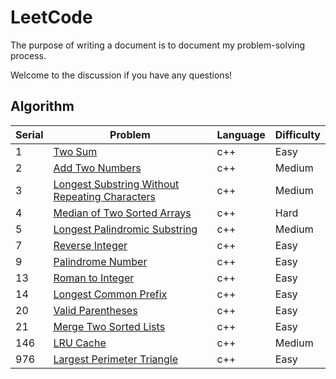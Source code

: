 # LeetCode

The purpose of writing a document is to document my problem-solving process.

Welcome to the discussion if you have any questions!

## Algorithm

|  Serial |  Problem | Language | Difficulty |  
|  ----  | ----  | ---- | ---- | 
| 1 | [Two Sum](https://github.com/vigoroushui/leetcode/tree/master/algorithm/twoSum_1) | c++ | Easy |
| 2 | [Add Two Numbers](https://github.com/vigoroushui/leetcode/tree/master/algorithm/addTwoNumbers_2) | c++ | Medium | 
| 3 | [Longest Substring Without Repeating Characters](https://github.com/vigoroushui/leetcode/tree/master/algorithm/LSWRC_3) | c++ | Medium |
| 4 | [Median of Two Sorted Arrays](https://github.com/vigoroushui/leetcode/tree/master/algorithm/medianOfTwoSortedArrays_4) | c++ | Hard |
| 5 | [Longest Palindromic Substring](https://github.com/vigoroushui/leetcode/tree/master/algorithm/LPS_5) | c++ | Medium |
| 7 | [Reverse Integer](https://github.com/vigoroushui/leetcode/tree/master/algorithm/reverseInteger_7) | c++ | Easy |
| 9 | [Palindrome Number](https://github.com/vigoroushui/leetcode/tree/master/algorithm/palindromeNumber_9) | c++| Easy |
| 13 | [Roman to Integer](https://github.com/vigoroushui/leetcode/tree/master/algorithm/roman2Int_13) | c++ | Easy | 
| 14 | [Longest Common Prefix](https://github.com/vigoroushui/leetcode/tree/master/algorithm/longestCommonPrefix_14) | c++ | Easy |
| 20 | [Valid Parentheses](https://github.com/vigoroushui/leetcode/tree/master/algorithm/validParentheses_20) | c++ | Easy|
| 21 | [Merge Two Sorted Lists](https://github.com/vigoroushui/leetcode/tree/master/algorithm/mergeTwoSortedLists_21) | c++ | Easy |
| 146 | [LRU Cache](https://github.com/vigoroushui/leetcode/tree/master/algorithm/LRUCache_146) | c++ | Medium |
| 976 | [Largest Perimeter Triangle](https://github.com/vigoroushui/leetcode/tree/master/algorithm/largestPerimeterTriangle_976) | c++ | Easy|
